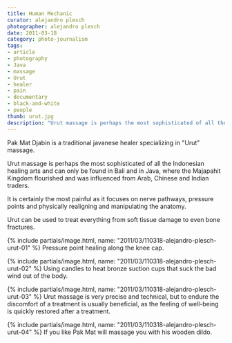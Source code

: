 ```yaml
---
title: Human Mechanic
curator: alejandro plesch
photographer: alejandro plesch
date: 2011-03-18
category: photo-journalism
tags:
- article
- photography
- Java
- massage
- Urut
- healer
- pain
- documentary
- black-and-white
- people
thumb: urut.jpg
description: "Urut massage is perhaps the most sophisticated of all the Indonesian healing arts and can only be found in Bali and in Java, where the Majapahit Kingdom flourished and was influenced from Arab, Chinese and Indian traders."
---
```

Pak Mat Djabin is a traditional javanese healer specializing in "Urut" massage.

Urut massage is perhaps the most sophisticated of all the Indonesian healing arts and can only be found in Bali and in Java, where the Majapahit Kingdom flourished and was influenced from Arab, Chinese and Indian traders.

It is certainly the most painful as it focuses on nerve pathways, pressure points and physically realigning and manipulating the anatomy.

Urut can be used to treat everything from soft tissue damage to even bone fractures.

{% include partials/image.html, name: "2011/03/110318-alejandro-plesch-urut-01" %}
Pressure point healing along the knee cap.

{% include partials/image.html, name: "2011/03/110318-alejandro-plesch-urut-02" %}
Using candles to heat bronze suction cups that suck the bad wind out of the body.

{% include partials/image.html, name: "2011/03/110318-alejandro-plesch-urut-03" %}
Urut massage is very precise and technical, but to endure the discomfort of a treatment is usually beneficial, as the feeling of well-being is quickly restored after a treatment.

{% include partials/image.html, name: "2011/03/110318-alejandro-plesch-urut-04" %}
If you like Pak Mat will massage you with his wooden dildo.
